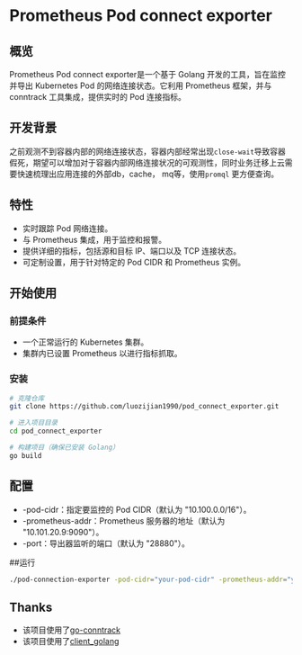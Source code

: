 # Prometheus Pod connect exporter

## 概览

Prometheus Pod connect exporter是一个基于 Golang 开发的工具，旨在监控并导出 Kubernetes Pod 的网络连接状态。它利用 Prometheus 框架，并与 conntrack 工具集成，提供实时的 Pod 连接指标。

## 开发背景
之前观测不到容器内部的网络连接状态，容器内部经常出现`close-wait`导致容器假死，期望可以增加对于容器内部网络连接状况的可观测性，同时业务迁移上云需要快速梳理出应用连接的外部db，cache， mq等，使用`promql` 更方便查询。

## 特性

- 实时跟踪 Pod 网络连接。
- 与 Prometheus 集成，用于监控和报警。
- 提供详细的指标，包括源和目标 IP、端口以及 TCP 连接状态。
- 可定制设置，用于针对特定的 Pod CIDR 和 Prometheus 实例。

## 开始使用

### 前提条件

- 一个正常运行的 Kubernetes 集群。
- 集群内已设置 Prometheus 以进行指标抓取。

### 安装

```bash
# 克隆仓库
git clone https://github.com/luozijian1990/pod_connect_exporter.git

# 进入项目目录
cd pod_connect_exporter

# 构建项目（确保已安装 Golang）
go build
```

##  配置
- -pod-cidr：指定要监控的 Pod CIDR（默认为 "10.100.0.0/16"）。
- -prometheus-addr：Prometheus 服务器的地址（默认为 "10.101.20.9:9090"）。
- -port：导出器监听的端口（默认为 "28880"）。

##运行
```bash
./pod-connection-exporter -pod-cidr="your-pod-cidr" -prometheus-addr="your-prometheus-addr" -port="your-listen-port"
```

## Thanks
- 该项目使用了[go-conntrack](https://github.com/florianl/go-conntrack) 
- 该项目使用了[client_golang](https://github.com/prometheus/client_golang)